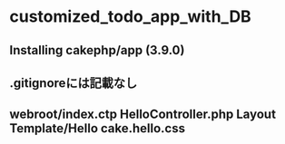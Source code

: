# customized_todo_app_with_DB
## Installing cakephp/app (3.9.0)

## .gitignoreには記載なし

## webroot/index.ctp HelloController.php Layout Template/Hello cake.hello.css
